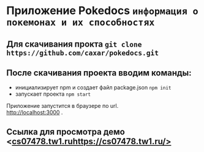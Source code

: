 # Приложение Pokedocs `информация о покемонах и их способностях`

## Для скачивания прокта `git clone https://github.com/caxar/pokedocs.git`

## После скачивания проекта вводим команды:
   - инициализирует npm и создает файл package.json `npm init`
   - запускает проекта `npm start`

Приложение запустится в браузере по url.\
 [http://localhost:3000](http://localhost:3000) .

## Ссылка для просмотра демо <[cs07478.tw1.ru](https://cs07478.tw1.ru/)https://cs07478.tw1.ru/>

